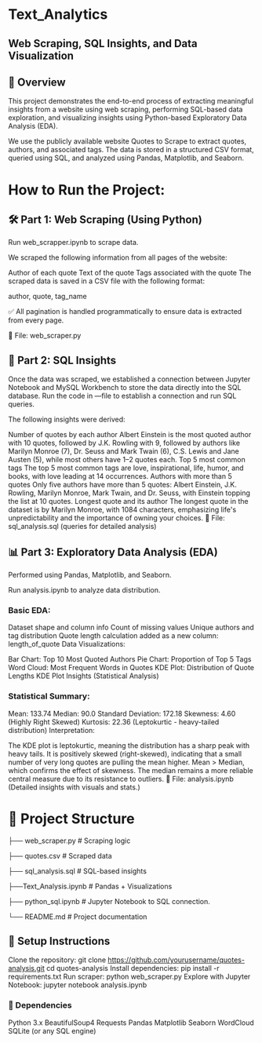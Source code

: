 # Text_Analytics
## Web Scraping, SQL Insights, and Data Visualization
## 📌 Overview
This project demonstrates the end-to-end process of extracting meaningful insights from a website using web scraping, performing SQL-based data exploration, and visualizing insights using Python-based Exploratory Data Analysis (EDA).

We use the publicly available website Quotes to Scrape to extract quotes, authors, and associated tags. The data is stored in a structured CSV format, queried using SQL, and analyzed using Pandas, Matplotlib, and Seaborn.

# How to Run the Project:
## 🛠️ Part 1: Web Scraping (Using Python)

Run web_scrapper.ipynb to scrape data.

We scraped the following information from all pages of the website:

Author of each quote
Text of the quote
Tags associated with the quote
The scraped data is saved in a CSV file with the following format:

author, quote, tag_name

✅ All pagination is handled programmatically to ensure data is extracted from every page.

📄 File: web_scraper.py

## 🧮 Part 2: SQL Insights
Once the data was scraped, we established a connection between Jupyter Notebook and MySQL Workbench to store the data directly into the SQL database. Run the code in —file to establish a connection and run SQL queries.

The following insights were derived:

Number of quotes by each author
Albert Einstein is the most quoted author with 10 quotes, followed by J.K. Rowling with 9, followed by authors like Marilyn Monroe (7), Dr. Seuss and Mark Twain (6), C.S. Lewis and Jane Austen (5), while most others have 1–2 quotes each.
Top 5 most common tags
The top 5 most common tags are love, inspirational, life, humor, and books, with love leading at 14 occurrences.
Authors with more than 5 quotes
Only five authors have more than 5 quotes: Albert Einstein, J.K. Rowling, Marilyn Monroe, Mark Twain, and Dr. Seuss, with Einstein topping the list at 10 quotes.
Longest quote and its author
The longest quote in the dataset is by Marilyn Monroe, with 1084 characters, emphasizing life's unpredictability and the importance of owning your choices.
📄 File: sql_analysis.sql (queries for detailed analysis)

## 📊 Part 3: Exploratory Data Analysis (EDA)
Performed using Pandas, Matplotlib, and Seaborn.

Run analysis.ipynb to analyze data distribution.

### Basic EDA:

Dataset shape and column info
Count of missing values
Unique authors and tag distribution
Quote length calculation added as a new column: length_of_quote
Data Visualizations:

Bar Chart: Top 10 Most Quoted Authors
Pie Chart: Proportion of Top 5 Tags
Word Cloud: Most Frequent Words in Quotes
KDE Plot: Distribution of Quote Lengths
KDE Plot Insights (Statistical Analysis)

### Statistical Summary:

Mean: 133.74
Median: 90.0
Standard Deviation: 172.18
Skewness: 4.60 (Highly Right Skewed)
Kurtosis: 22.36 (Leptokurtic - heavy-tailed distribution)
Interpretation:

The KDE plot is leptokurtic, meaning the distribution has a sharp peak with heavy tails.
It is positively skewed (right-skewed), indicating that a small number of very long quotes are pulling the mean higher.
Mean > Median, which confirms the effect of skewness.
The median remains a more reliable central measure due to its resistance to outliers.
📄 File: analysis.ipynb (Detailed insights with visuals and stats.)

# 📁 Project Structure

├── web_scraper.py # Scraping logic

├── quotes.csv # Scraped data

├── sql_analysis.sql # SQL-based insights

├──Text_Analysis.ipynb # Pandas + Visualizations

├── python_sql.ipynb # Jupyter Notebook to SQL connection.

└── README.md # Project documentation

## 🔧 Setup Instructions
Clone the repository: git clone https://github.com/yourusername/quotes-analysis.git cd quotes-analysis
Install dependencies: pip install -r requirements.txt
Run scraper: python web_scraper.py
Explore with Jupyter Notebook: jupyter notebook analysis.ipynb
### 📌 Dependencies
Python 3.x
BeautifulSoup4
Requests
Pandas
Matplotlib
Seaborn
WordCloud
SQLite (or any SQL engine)
